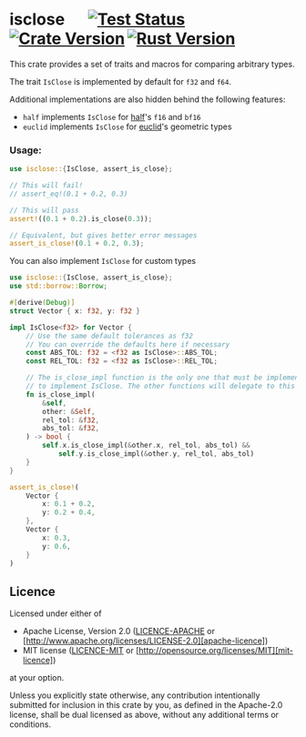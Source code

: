 # isclose &emsp; [![Test Status]][actions]&thinsp;[![Crate Version]][crates]&thinsp;[![Rust Version]][crates]

[test status]: https://img.shields.io/github/actions/workflow/status/staticintlucas/isclose/test.yml?branch=main&label=tests&style=flat-square
[crate version]: https://img.shields.io/crates/v/isclose?style=flat-square
[rust version]: https://img.shields.io/crates/msrv/isclose?style=flat-square

[actions]: https://github.com/staticintlucas/isclose/actions?query=branch%3Amain
[crates]: https://crates.io/crates/isclose

<!-- cargo-rdme start -->

This crate provides a set of traits and macros for comparing arbitrary types.

The trait `IsClose` is implemented by default for `f32` and `f64`.

Additional implementations are also hidden behind the following features:

- `half` implements `IsClose` for [half]'s `f16` and `bf16`
- `euclid` implements `IsClose` for [euclid]'s geometric types

[half]: https://crates.io/crates/half
[euclid]: https://crates.io/crates/euclid

### Usage:

```rust
use isclose::{IsClose, assert_is_close};

// This will fail!
// assert_eq!(0.1 + 0.2, 0.3)

// This will pass
assert!((0.1 + 0.2).is_close(0.3));

// Equivalent, but gives better error messages
assert_is_close!(0.1 + 0.2, 0.3);
```

You can also implement `IsClose` for custom types

```rust
use isclose::{IsClose, assert_is_close};
use std::borrow::Borrow;

#[derive(Debug)]
struct Vector { x: f32, y: f32 }

impl IsClose<f32> for Vector {
    // Use the same default tolerances as f32
    // You can override the defaults here if necessary
    const ABS_TOL: f32 = <f32 as IsClose>::ABS_TOL;
    const REL_TOL: f32 = <f32 as IsClose>::REL_TOL;

    // The is_close_impl function is the only one that must be implemented
    // to implement IsClose. The other functions will delegate to this one.
    fn is_close_impl(
        &self,
        other: &Self,
        rel_tol: &f32,
        abs_tol: &f32,
    ) -> bool {
        self.x.is_close_impl(&other.x, rel_tol, abs_tol) &&
            self.y.is_close_impl(&other.y, rel_tol, abs_tol)
    }
}

assert_is_close!(
    Vector {
        x: 0.1 + 0.2,
        y: 0.2 + 0.4,
    },
    Vector {
        x: 0.3,
        y: 0.6,
    }
)
```

<!-- cargo-rdme end -->

## Licence

Licensed under either of

* Apache License, Version 2.0 ([LICENCE-APACHE](LICENCE-APACHE) or [http://www.apache.org/licenses/LICENSE-2.0][apache-licence])
* MIT license ([LICENCE-MIT](LICENCE-MIT) or [http://opensource.org/licenses/MIT][mit-licence])

at your option.

Unless you explicitly state otherwise, any contribution intentionally submitted for inclusion in
this crate by you, as defined in the Apache-2.0 license, shall be dual licensed as above, without
any additional terms or conditions.

[apache-licence]: http://www.apache.org/licenses/LICENSE-2.0
[mit-licence]: http://opensource.org/licenses/MIT
